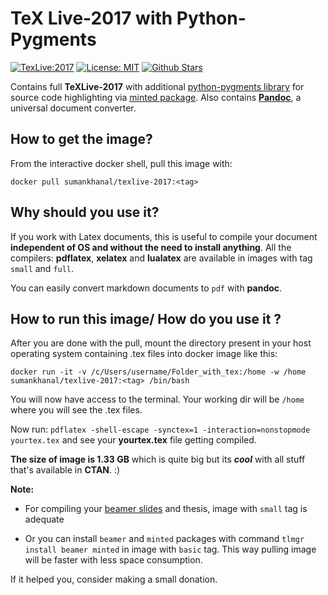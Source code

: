 # TeX Live-2017 with Python-Pygments

[![TexLive:2017](https://img.shields.io/badge/TeX%20Live-2017-blue.svg)](https://www.tug.org/historic/)
[![License: MIT](https://img.shields.io/github/license/sumanstats/texlive.svg)](https://github.com/sumanstats/TeXLive/blob/master/LICENSE)
[![Github Stars](https://img.shields.io/github/stars/sumanstats/TeXLive.svg?style=social&label=Github)](https://github.com/sumanstats/TeXLive)



Contains full **TeXLive-2017** with additional [python-pygments library](http://pygments.org/) for source code highlighting via [minted package](https://www.ctan.org/pkg/minted).
Also contains [**Pandoc**](https://pandoc.org/index.html), a universal document converter.

## How to get the image?

From the interactive docker shell, pull this image with:

`docker pull sumankhanal/texlive-2017:<tag>`

## Why should you use it?

If you work with Latex documents, this is useful to compile your document **independent of OS and without the need to install anything**.  All the compilers: **pdflatex**, **xelatex** and **lualatex** are available in images with tag `small` and `full`.

You can easily convert markdown documents to `pdf` with **pandoc**.


## How to run this image/ How do you use it ?

After you are done with the pull, mount the directory present in your host operating system containing .tex files 
into docker image like this:

`docker run -it -v /c/Users/username/Folder_with_tex:/home -w /home sumankhanal/texlive-2017:<tag> /bin/bash`


You will now have access to the terminal. Your working dir will be `/home` where you will see the .tex files.

Now run:
`pdflatex -shell-escape -synctex=1 -interaction=nonstopmode yourtex.tex` and see your **yourtex.tex** file getting compiled.

**The size of image is 1.33 GB** which is quite big but
its ***cool*** with all stuff that's available in **CTAN**. :)



**Note:**

+ For compiling your [beamer slides](https://ctan.org/pkg/beamer?lang=en) and thesis, image with `small` tag is adequate

+ Or you can install `beamer` and `minted` packages with command `tlmgr install beamer minted` in image with `basic` tag. This way pulling image will be faster with less space consumption.


If it helped you, consider making a small donation.

